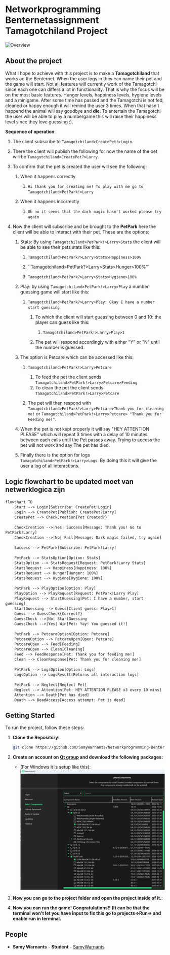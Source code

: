 # Networkprogramming Benternetassignment Tamagotchiland Project
 

![Overview](./Resources/tamagotchi.png)

## About the project

What I hope to achieve with this project is to make a **Tamagotchiland** that works on the Benternet. When the user logs in they can name their pet and the game will start. Not all features will currently work of the Tamagotchi since each one can differs a lot in functionality. That is why the focus will be on the most basic features. Hunger levels, happiness levels, hygiene levels and a minigame. After some time has passed and the Tamagotchi is not fed, cleaned or happy enough it will remind the user 3 times. When that hasn't happend the animal will say goodbye and **die**. To entertain the Tamagotchi the user will be able to play a numbergame this will raise their happiness level since they love guessing :).

**Sequence of operation**:

1. The client subscribe to ``Tamagotchiland>CreatePet!>Login``.

2. There the client will publish the following for now the name of the pet will be ``Tamagotchiland>CreatePet?>Larry``.

3. To confirm that the pet is created the user will see the following:

   1. When it happens correctly
      1. ``Hi thank you for creating me! To play with me go to Tamagotchiland>PetPark!>Larry ``

   2. When it happens incorrectly
      1. ``Oh no it seems that the dark magic hasn't worked please try again``

4. Now the client will subscribe and be brought to the **PetPark** here the client will be able to interact with their pet. These are the options:

   1. Stats: By using ``Tamagotchiland>PetPark!>Larry>Stats`` the client will be able to see their pets stats like this:

      1. ``Tamagotchiland>PetPark?>Larry>Stats>Happiness>100%``

      2. ``Tamagotchiland>PetPark?>Larry>Stats>Hunger>100%"`

      3. ``Tamagotchiland>PetPark?>Larry>Stats>Hygiene>100%``

         

   2. Play: by using ``Tamagotchiland>PetPark!>Larry>Play`` a number guessing game will start like this:

      

      1. ``Tamagotchiland>PetPark?>Larry>Play: Okay I have a number start guessing``

         1. To which the client will start guessing between 0 and 10: the player can guess like this:

            1. ``Tamagotchiland>PetPark!>Larry>Play>1``

         2. The pet will respond accordingly with either "Y" or "N" until the number is guessed.

            

   3. The option is Petcare which can be accessed like this:

      

      1. ``Tamagotchiland>PetPark!>Larry>Petcare``

         1. To feed the pet the client sends ``Tamagotchiland>PetPark!>Larry>Petcare>Feeding``
         2. To clean the pet the client sends ``Tamagotchiland>PetPark!>Larry>Petcare``

         

      2. The pet will then respond with ``Tamagotchiland>PetPark!>Larry>Petcare>Thank you for cleaning me!`` or ``Tamagotchiland>PetPark!>Larry>Petcare> "Thank you for Feeding me!"``.

         

   4. When the pet is not kept properly it will say "HEY ATTENTION PLEASE" which will repeat 3 times with a delay of 10 minutes between each calls until the Pet passes away. Trying to access the pet will not work and say The pet has died.

   5. Finally there is the option for logs ``Tamagotchiland>PetPark!>Larry>Logs``. By doing this it will give the user a log of all interactions.

      


## Logic flowchart **to be updated moet van netwerklogica zijn**

```mermaid
flowchart TD
    Start --> Login[Subscribe: CreatePet!Login]
    Login --> CreatePet[Publish: CreatePet?Larry]
    CreatePet --> CheckCreation{Pet Created?}

    CheckCreation -->|Yes| Success[Message: Thank you! Go to PetPark!Larry]
    CheckCreation -->|No| Fail[Message: Dark magic failed, try again]

    Success --> PetPark[Subscribe: PetPark!Larry]

    PetPark --> StatsOption[Option: Stats]
    StatsOption --> StatsRequest[Request: PetPark!Larry Stats]
    StatsRequest --> Happiness[Happiness: 100%]
    StatsRequest --> Hunger[Hunger: 100%]
    StatsRequest --> Hygiene[Hygiene: 100%]

    PetPark --> PlayOption[Option: Play]
    PlayOption --> PlayRequest[Request: PetPark!Larry Play]
    PlayRequest --> StartGuessing[Pet: I have a number, start guessing]
    StartGuessing --> Guess[Client guess: Play>1]
    Guess --> GuessCheck{Correct?}
    GuessCheck -->|No| StartGuessing
    GuessCheck -->|Yes| Win[Pet: Yay! You guessed it!]

    PetPark --> PetcareOption[Option: Petcare]
    PetcareOption --> PetcareOpen[Open: Petcare]
    PetcareOpen --> Feed[Feeding]
    PetcareOpen --> Clean[Cleaning]
    Feed --> FeedResponse[Pet: Thank you for feeding me!]
    Clean --> CleanResponse[Pet: Thank you for cleaning me!]

    PetPark --> LogsOption[Option: Logs]
    LogsOption --> LogsResult[Returns all interaction logs]

    PetPark --> Neglect[Neglect Pet]
    Neglect --> Attention[Pet: HEY ATTENTION PLEASE x3 every 10 mins]
    Attention --> Death[Pet has died]
    Death --> DeadAccess[Access attempt: Pet is dead]

```

## Getting Started

To run the project, follow these steps:

1. **Clone the Repository**:
   ```bash
   git clone https://github.com/SamyWarnants/Networkprogramming-Benternetopdracht.git
   ```
2. **Create an account on [Qt group](https://www.qt.io/download-dev) and download the following packages:**
   
   - (For Windows it is setup like this):
     ![Overview](./Resources/qtsetup.png)
3. **Now you can go to the project folder and open the project inside of it.**:
4. **Now you can run the game! Congratulations!! (It can be that the terminal won't let you have input to fix this go to projects=>Run=> and enable run in terminal.**


## People

- **Samy Warnants** - __Student__ - [SamyWarnants](https://github.com/SamyWarnants)

  
